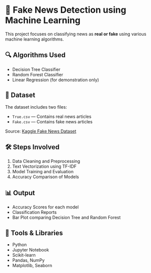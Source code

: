 # 📰 Fake News Detection using Machine Learning

This project focuses on classifying news as **real or fake** using various machine learning algorithms.

## 🔍 Algorithms Used
- Decision Tree Classifier
- Random Forest Classifier
- Linear Regression (for demonstration only)

## 📁 Dataset
The dataset includes two files:
- `True.csv` — Contains real news articles  
- `Fake.csv` — Contains fake news articles

Source: [Kaggle Fake News Dataset](https://www.kaggle.com/clmentbisaillon/fake-and-real-news-dataset)

## 🛠️ Steps Involved
1. Data Cleaning and Preprocessing  
2. Text Vectorization using TF-IDF  
3. Model Training and Evaluation  
4. Accuracy Comparison of Models

## 📊 Output
- Accuracy Scores for each model  
- Classification Reports  
- Bar Plot comparing Decision Tree and Random Forest

## 📎 Tools & Libraries
- Python  
- Jupyter Notebook
- Scikit-learn  
- Pandas, NumPy  
- Matplotlib, Seaborn
